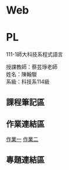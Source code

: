 # Web
# PL
111-1師大科技系程式語言

授課教師：蔡芸琤老師  
姓名：陳翰駿  
系級：科技系114級  
## 課程筆記區  
## 作業連結區
 [作業一](https://www.youtube.com/watch?v=PAV-kqn2Bpk)
 [作業二](https://youtu.be/k2wh5nu7meQ)
## 專題連結區
